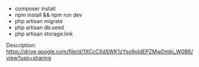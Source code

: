  - composer install
 - npm install && npm run dev
 - php artisan migrate
 - php artisan db:seed
 - php artisan storage:link

Description: https://drive.google.com/file/d/1XCcCXdSWK1zYso9oldEPZMwDmbj_W0B6/view?usp=sharing

